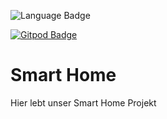![Language Badge](https://img.shields.io/badge/Language-C%23-239120?style=for-the-badge&logo=C-Sharp)

[![Gitpod Badge](https://img.shields.io/badge/Gitpod-Open_Now-FFAE33?style=for-the-badge&logo=gitpod)](https://gitpod.io/github.com/Ahmadshoh/smart_home)

# Smart Home
Hier lebt unser Smart Home Projekt
